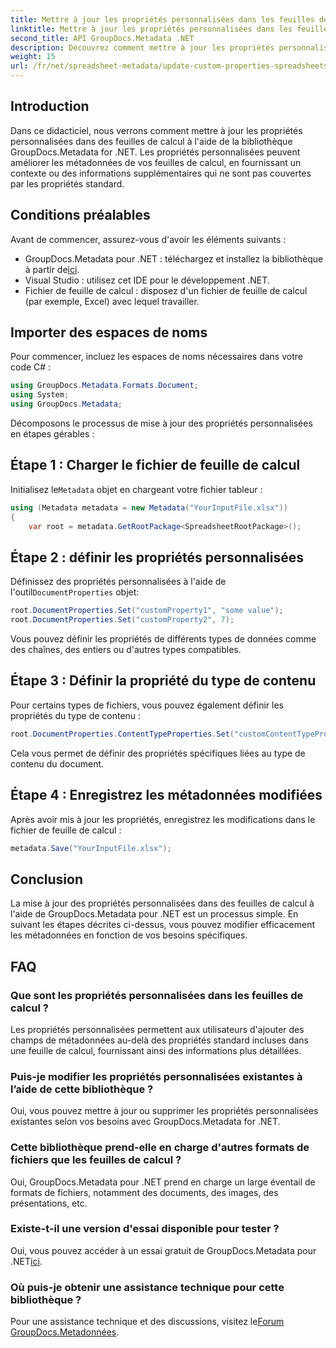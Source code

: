 ```yaml
---
title: Mettre à jour les propriétés personnalisées dans les feuilles de calcul à l'aide de .NET
linktitle: Mettre à jour les propriétés personnalisées dans les feuilles de calcul à l'aide de .NET
second_title: API GroupDocs.Metadata .NET
description: Découvrez comment mettre à jour les propriétés personnalisées dans les feuilles de calcul à l'aide de GroupDocs.Metadata pour .NET. Ce didacticiel améliore efficacement vos compétences en matière de gestion des métadonnées.
weight: 15
url: /fr/net/spreadsheet-metadata/update-custom-properties-spreadsheets/
---
```

## Introduction
Dans ce didacticiel, nous verrons comment mettre à jour les propriétés personnalisées dans des feuilles de calcul à l'aide de la bibliothèque GroupDocs.Metadata for .NET. Les propriétés personnalisées peuvent améliorer les métadonnées de vos feuilles de calcul, en fournissant un contexte ou des informations supplémentaires qui ne sont pas couvertes par les propriétés standard.
## Conditions préalables
Avant de commencer, assurez-vous d'avoir les éléments suivants :
- GroupDocs.Metadata pour .NET : téléchargez et installez la bibliothèque à partir de[ici](https://releases.groupdocs.com/metadata/net/).
- Visual Studio : utilisez cet IDE pour le développement .NET.
- Fichier de feuille de calcul : disposez d'un fichier de feuille de calcul (par exemple, Excel) avec lequel travailler.

## Importer des espaces de noms
Pour commencer, incluez les espaces de noms nécessaires dans votre code C# :
```csharp
using GroupDocs.Metadata.Formats.Document;
using System;
using GroupDocs.Metadata;
```

Décomposons le processus de mise à jour des propriétés personnalisées en étapes gérables :
## Étape 1 : Charger le fichier de feuille de calcul
 Initialisez le`Metadata` objet en chargeant votre fichier tableur :
```csharp
using (Metadata metadata = new Metadata("YourInputFile.xlsx"))
{
    var root = metadata.GetRootPackage<SpreadsheetRootPackage>();
```
## Étape 2 : définir les propriétés personnalisées
 Définissez des propriétés personnalisées à l'aide de l'outil`DocumentProperties` objet:
```csharp
root.DocumentProperties.Set("customProperty1", "some value");
root.DocumentProperties.Set("customProperty2", 7);
```
Vous pouvez définir les propriétés de différents types de données comme des chaînes, des entiers ou d'autres types compatibles.
## Étape 3 : Définir la propriété du type de contenu
Pour certains types de fichiers, vous pouvez également définir les propriétés du type de contenu :
```csharp
root.DocumentProperties.ContentTypeProperties.Set("customContentTypeProperty", "custom value");
```
Cela vous permet de définir des propriétés spécifiques liées au type de contenu du document.
## Étape 4 : Enregistrez les métadonnées modifiées
Après avoir mis à jour les propriétés, enregistrez les modifications dans le fichier de feuille de calcul :
```csharp
metadata.Save("YourInputFile.xlsx");
```

## Conclusion
La mise à jour des propriétés personnalisées dans des feuilles de calcul à l'aide de GroupDocs.Metadata pour .NET est un processus simple. En suivant les étapes décrites ci-dessus, vous pouvez modifier efficacement les métadonnées en fonction de vos besoins spécifiques.

## FAQ
### Que sont les propriétés personnalisées dans les feuilles de calcul ?
Les propriétés personnalisées permettent aux utilisateurs d'ajouter des champs de métadonnées au-delà des propriétés standard incluses dans une feuille de calcul, fournissant ainsi des informations plus détaillées.
### Puis-je modifier les propriétés personnalisées existantes à l’aide de cette bibliothèque ?
Oui, vous pouvez mettre à jour ou supprimer les propriétés personnalisées existantes selon vos besoins avec GroupDocs.Metadata for .NET.
### Cette bibliothèque prend-elle en charge d'autres formats de fichiers que les feuilles de calcul ?
Oui, GroupDocs.Metadata pour .NET prend en charge un large éventail de formats de fichiers, notamment des documents, des images, des présentations, etc.
### Existe-t-il une version d'essai disponible pour tester ?
 Oui, vous pouvez accéder à un essai gratuit de GroupDocs.Metadata pour .NET[ici](https://releases.groupdocs.com/).
### Où puis-je obtenir une assistance technique pour cette bibliothèque ?
 Pour une assistance technique et des discussions, visitez le[Forum GroupDocs.Metadonnées](https://forum.groupdocs.com/c/metadata/14).